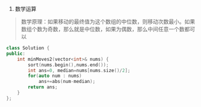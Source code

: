 1. 数学运算

> 数学原理：如果移动的最终值为这个数组的中位数，则移动次数最小。如果数组个数为奇数，那么就是中位数，如果为偶数，那么中间任意一个数都可以

```C++
class Solution {
public:
    int minMoves2(vector<int>& nums) {
        sort(nums.begin(),nums.end());
        int ans=0, median=nums[nums.size()/2];
        for(auto num : nums)
            ans+=abs(num-median);
        return ans;
    }
};
```